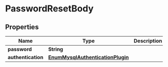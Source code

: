 # PasswordResetBody

## Properties
Name | Type | Description | Notes
------------ | ------------- | ------------- | -------------
**password** | **String** |  |  [optional]
**authentication** | [**EnumMysqlAuthenticationPlugin**](EnumMysqlAuthenticationPlugin.md) |  |  [optional]
